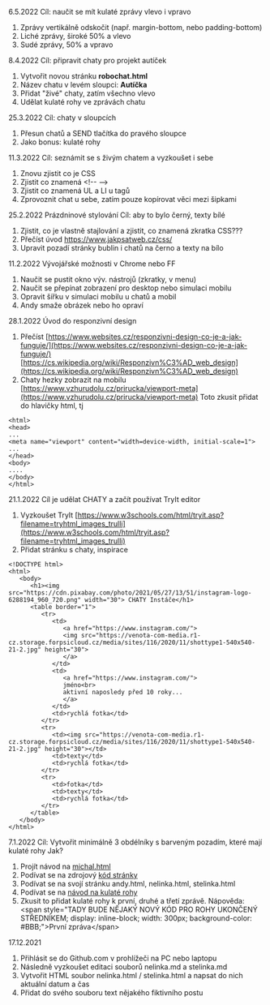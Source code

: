 6.5.2022
Cíl: naučit se mít kulaté zprávy vlevo i vpravo
1. Zprávy vertikálně odskočit (např. margin-bottom, nebo padding-bottom)
2. Liché zprávy, široké 50% a vlevo
3. Sudé zprávy, 50% a vpravo

8.4.2022
Cíl: připravit chaty pro projekt autíček
1. Vytvořit novou stránku __robochat.html__
2. Název chatu v levém sloupci: __Autíčka__
3. Přidat "živé" chaty, zatím všechno vlevo
4. Udělat kulaté rohy ve zprávách chatu 

25.3.2022
Cíl: chaty v sloupcích
1. Přesun chatů a SEND tlačítka do pravého sloupce
2. Jako bonus: kulaté rohy

11.3.2022
Cíl: seznámit se s živým chatem a vyzkoušet i sebe

1. Znovu zjistit co je CSS
2. Zjistit co znamená &lt;!-- --&gt;
3. Zjistit co znamená UL a LI u tagů
4. Zprovoznit chat u sebe, zatím pouze kopírovat věci mezi šipkami

25.2.2022
Prázdninové stylování
Cíl: aby to bylo černý, texty bílé

1. Zjistit, co je vlastně stajlování a zjistit, co znamená zkratka CSS???
2. Přečíst úvod https://www.jakpsatweb.cz/css/
3. Upravit pozadí stránky bublin i chatů na černo a texty na bílo

11.2.2022
Vývojářské možnosti v Chrome nebo FF

1. Naučit se pustit okno výv. nástrojů (zkratky, v menu)
2. Naučit se přepínat zobrazení pro desktop nebo simulaci mobilu
3. Opravit šířku v simulaci mobilu u chatů a mobil
4. Andy smaže obrázek nebo ho opraví

28.1.2022
Úvod do responzivní design

1. Přečíst [https://www.websites.cz/responzivni-design-co-je-a-jak-funguje/](https://www.websites.cz/responzivni-design-co-je-a-jak-funguje/) [https://cs.wikipedia.org/wiki/Responzivn%C3%AD_web_design](https://cs.wikipedia.org/wiki/Responzivn%C3%AD_web_design)
2. Chaty hezky zobrazit na mobilu [https://www.vzhurudolu.cz/prirucka/viewport-meta](https://www.vzhurudolu.cz/prirucka/viewport-meta)
Toto zkusit přidat do hlavičky html, tj
```
<html>
<head>
...
<meta name="viewport" content="width=device-width, initial-scale=1">
...
</head>
<body>
....
</body>
</html>
```


21.1.2022
Cíl je udělat CHATY a začít používat TryIt editor

1. Vyzkoušet TryIt [https://www.w3schools.com/html/tryit.asp?filename=tryhtml_images_trulli](https://www.w3schools.com/html/tryit.asp?filename=tryhtml_images_trulli)
2. Přidat stránku s chaty, inspirace
```
<!DOCTYPE html>
<html>
   <body>
      <h1><img src="https://cdn.pixabay.com/photo/2021/05/27/13/51/instagram-logo-6288194_960_720.png" width="30"> CHATY Instáče</h1>
      <table border="1">
         <tr>
            <td>
               <a href="https://www.instagram.com/">
               <img src="https://venota-com-media.r1-cz.storage.forpsicloud.cz/media/sites/116/2020/11/shottype1-540x540-21-2.jpg" height="30">
               </a>
            </td>
            <td>
               <a href="https://www.instagram.com/">
               jméno<br>
               aktivní naposledy před 10 roky...
               </a>
            </td>
            <td>rychlá fotka</td>
         </tr>
         <tr>
            <td><img src="https://venota-com-media.r1-cz.storage.forpsicloud.cz/media/sites/116/2020/11/shottype1-540x540-21-2.jpg" height="30"></td>
            <td>texty</td>
            <td>rychlá fotka</td>
         </tr>
         <tr>
            <td>fotka</td>
            <td>texty</td>
            <td>rychlá fotka</td>
         </tr>
      </table>
   </body>
</html>
```

7.1.2022
Cíl: Vytvořit minimálně 3 obdélníky s barveným pozadím, které mají kulaté rohy
Jak?

1. Projít návod na [michal.html](https://poskolak.github.io/michal.html)
2. Podívat se na zdrojový [kód stránky](https://github.com/Poskolak/poskolak.github.io/blob/master/michal.html)
3. Podívat se na svojí stránku andy.html, nelinka.html, stelinka.html
4. Podívat se na [návod na kulaté rohy](https://developer.mozilla.org/en-US/docs/Web/CSS/border-radius)
5. Zkusit to přidat kulaté rohy k první, druhé a třetí zprávě. Nápověda: &lt;span style=&quot;TADY BUDE NĚJAK&Yacute; NOV&Yacute; K&Oacute;D PRO ROHY UKONČEN&Yacute; STŘEDN&Iacute;KEM; display: inline-block; width: 300px; background-color: #BBB;&quot;&gt;Prvn&iacute; zpr&aacute;va&lt;/span&gt;


17.12.2021
1. Přihlásit se do Github.com v prohlížeči na PC nebo laptopu
2. Následně vyzkoušet editaci souborů nelinka.md a stelinka.md
3. Vytvořit HTML soubor nelinka.html / stelinka.html a napsat do nich aktuální datum a čas
4. Přidat do svého souboru text nějakého fiktivního postu
